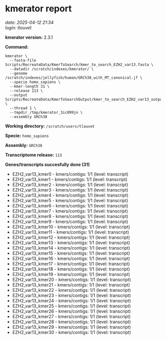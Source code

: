 # kmerator report
*date: 2025-04-12 21:34*  
*login: tlouvet*

**kmerator version:** 2.3.1

**Command:**

```
kmerator \
  --fasta-file Scripts/RecreateData/KmerToSearch/kmer_to_search_EZH2_var13.fasta \
  --datadir /scratch/indexes/kmerator/ \
  --genome /scratch/indexes/jellyfish/human/GRCh38_with_MT_canonical.jf \
  --specie homo_sapiens \
  --kmer-length 31 \
  --release 113 \
  --output Scripts/RecreateData/KmerToSearchOutput/kmer_to_search_EZH2_var13_output \
  --thread 1 \
  --tmpdir /tmp/kmerator_3ic099jn \
  --assembly GRCh38
```

**Working directory:** `/scratch/users/tlouvet`

**Specie:** `homo_sapiens`

**Assembly:** `GRCh38`

**Transcriptome release:** `113`

**Genes/transcripts succesfully done (31)**

- EZH2_var13_kmer0 - kmers/contigs: 1/1 (level: transcript)
- EZH2_var13_kmer1 - kmers/contigs: 1/1 (level: transcript)
- EZH2_var13_kmer2 - kmers/contigs: 1/1 (level: transcript)
- EZH2_var13_kmer3 - kmers/contigs: 1/1 (level: transcript)
- EZH2_var13_kmer4 - kmers/contigs: 1/1 (level: transcript)
- EZH2_var13_kmer5 - kmers/contigs: 1/1 (level: transcript)
- EZH2_var13_kmer6 - kmers/contigs: 1/1 (level: transcript)
- EZH2_var13_kmer7 - kmers/contigs: 1/1 (level: transcript)
- EZH2_var13_kmer8 - kmers/contigs: 1/1 (level: transcript)
- EZH2_var13_kmer9 - kmers/contigs: 1/1 (level: transcript)
- EZH2_var13_kmer10 - kmers/contigs: 1/1 (level: transcript)
- EZH2_var13_kmer11 - kmers/contigs: 1/1 (level: transcript)
- EZH2_var13_kmer12 - kmers/contigs: 1/1 (level: transcript)
- EZH2_var13_kmer13 - kmers/contigs: 1/1 (level: transcript)
- EZH2_var13_kmer14 - kmers/contigs: 1/1 (level: transcript)
- EZH2_var13_kmer15 - kmers/contigs: 1/1 (level: transcript)
- EZH2_var13_kmer16 - kmers/contigs: 1/1 (level: transcript)
- EZH2_var13_kmer17 - kmers/contigs: 1/1 (level: transcript)
- EZH2_var13_kmer18 - kmers/contigs: 1/1 (level: transcript)
- EZH2_var13_kmer19 - kmers/contigs: 1/1 (level: transcript)
- EZH2_var13_kmer20 - kmers/contigs: 1/1 (level: transcript)
- EZH2_var13_kmer21 - kmers/contigs: 1/1 (level: transcript)
- EZH2_var13_kmer22 - kmers/contigs: 1/1 (level: transcript)
- EZH2_var13_kmer23 - kmers/contigs: 1/1 (level: transcript)
- EZH2_var13_kmer24 - kmers/contigs: 1/1 (level: transcript)
- EZH2_var13_kmer25 - kmers/contigs: 1/1 (level: transcript)
- EZH2_var13_kmer26 - kmers/contigs: 1/1 (level: transcript)
- EZH2_var13_kmer27 - kmers/contigs: 1/1 (level: transcript)
- EZH2_var13_kmer28 - kmers/contigs: 1/1 (level: transcript)
- EZH2_var13_kmer29 - kmers/contigs: 1/1 (level: transcript)
- EZH2_var13_kmer30 - kmers/contigs: 1/1 (level: transcript)
